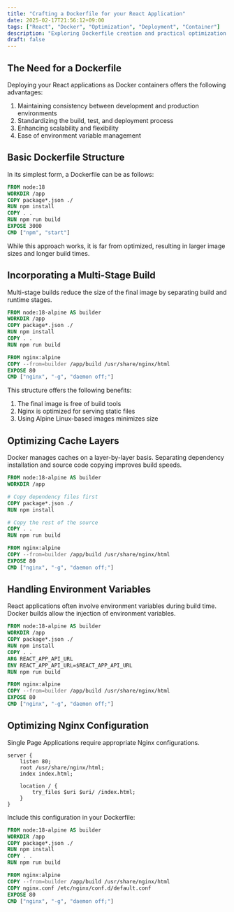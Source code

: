 ```yaml
---
title: "Crafting a Dockerfile for your React Application"
date: 2025-02-17T21:56:12+09:00
tags: ["React", "Docker", "Optimization", "Deployment", "Container"]
description: "Exploring Dockerfile creation and practical optimization techniques for efficient containerization of React applications."
draft: false
---
```


## The Need for a Dockerfile

Deploying your React applications as Docker containers offers the following advantages:

1. Maintaining consistency between development and production environments
2. Standardizing the build, test, and deployment process
3. Enhancing scalability and flexibility
4. Ease of environment variable management

## Basic Dockerfile Structure

In its simplest form, a Dockerfile can be as follows:

```dockerfile
FROM node:18
WORKDIR /app
COPY package*.json ./
RUN npm install
COPY . .
RUN npm run build
EXPOSE 3000
CMD ["npm", "start"]
```

While this approach works, it is far from optimized, resulting in larger image sizes and longer build times.

## Incorporating a Multi-Stage Build

Multi-stage builds reduce the size of the final image by separating build and runtime stages.

```dockerfile
FROM node:18-alpine AS builder
WORKDIR /app
COPY package*.json ./
RUN npm install
COPY . .
RUN npm run build

FROM nginx:alpine
COPY --from=builder /app/build /usr/share/nginx/html
EXPOSE 80
CMD ["nginx", "-g", "daemon off;"]
```

This structure offers the following benefits:

1. The final image is free of build tools
2. Nginx is optimized for serving static files
3. Using Alpine Linux-based images minimizes size

## Optimizing Cache Layers

Docker manages caches on a layer-by-layer basis. Separating dependency installation and source code copying improves build speeds.

```dockerfile
FROM node:18-alpine AS builder
WORKDIR /app

# Copy dependency files first
COPY package*.json ./
RUN npm install

# Copy the rest of the source
COPY . .
RUN npm run build

FROM nginx:alpine
COPY --from=builder /app/build /usr/share/nginx/html
EXPOSE 80
CMD ["nginx", "-g", "daemon off;"]
```

## Handling Environment Variables

React applications often involve environment variables during build time. Docker builds allow the injection of environment variables.

```dockerfile
FROM node:18-alpine AS builder
WORKDIR /app
COPY package*.json ./
RUN npm install
COPY . .
ARG REACT_APP_API_URL
ENV REACT_APP_API_URL=$REACT_APP_API_URL
RUN npm run build

FROM nginx:alpine
COPY --from=builder /app/build /usr/share/nginx/html
EXPOSE 80
CMD ["nginx", "-g", "daemon off;"]
```

## Optimizing Nginx Configuration

Single Page Applications require appropriate Nginx configurations.

```nginx
server {
    listen 80;
    root /usr/share/nginx/html;
    index index.html;

    location / {
        try_files $uri $uri/ /index.html;
    }
}
```

Include this configuration in your Dockerfile:

```dockerfile
FROM node:18-alpine AS builder
WORKDIR /app
COPY package*.json ./
RUN npm install
COPY . .
RUN npm run build

FROM nginx:alpine
COPY --from=builder /app/build /usr/share/nginx/html
COPY nginx.conf /etc/nginx/conf.d/default.conf
EXPOSE 80
CMD ["nginx", "-g", "daemon off;"]
```
